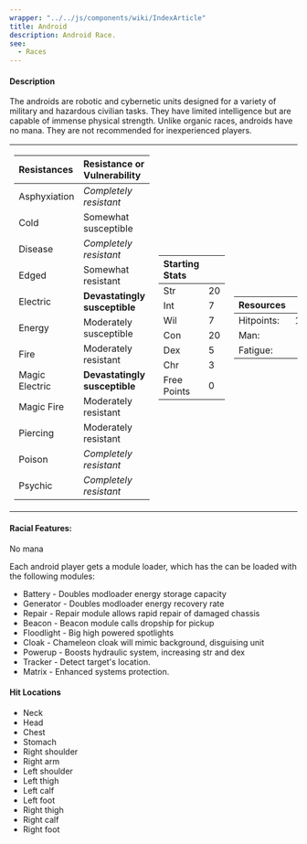 ```yaml
---
wrapper: "../../js/components/wiki/IndexArticle"
title: Android
description: Android Race.
see:
  - Races
---
```

#### Description
The androids are robotic and cybernetic units designed for a variety of military and hazardous civilian tasks.  They have limited intelligence but are capable of immense physical strength.  Unlike organic races, androids have no mana.  They are not recommended for inexperienced players.

<table>
<tr><td>

| Resistances    | Resistance or Vulnerability   |
| :------------- | :---------------------------- |
| Asphyxiation   | *Completely resistant*        |
| Cold           | Somewhat susceptible          |
| Disease        | *Completely resistant*        |
| Edged          | Somewhat resistant            |
| Electric       | **Devastatingly susceptible** |
| Energy         | Moderately susceptible        |
| Fire           | Moderately resistant          |
| Magic Electric | **Devastatingly susceptible** |
| Magic Fire     | Moderately resistant          |
| Piercing       | Moderately resistant          |
| Poison         | *Completely resistant*        |
| Psychic        | *Completely resistant*        |

</td><td>

| Starting Stats |      |
| :------------- | :--- |
| Str            |   20 |
| Int            |    7 |
| Wil            |    7 |
| Con            |   20 |
| Dex            |    5 |
| Chr            |    3 |
| Free Points    |    0 |

</td><td>

| Resources  |       |
| :--------- | :---: |
| Hitpoints: |   100 |
| Man:       |     0 |
| Fatigue:   |    61 |

</td><td></tr></table>

#### Racial Features:
No mana

Each android player gets a module loader, which has the can be loaded with the following modules:

* Battery    - Doubles modloader energy storage capacity<br>
* Generator  - Doubles modloader energy recovery rate<br>
* Repair     - Repair module allows rapid repair of damaged chassis<br>
* Beacon     - Beacon module calls dropship for pickup<br>
* Floodlight - Big high powered spotlights<br>
* Cloak      - Chameleon cloak will mimic background, disguising unit<br>
* Powerup    - Boosts hydraulic system, increasing str and dex<br>
* Tracker    - Detect target's location.<br>
* Matrix     - Enhanced systems protection.<br>

#### Hit Locations
* Neck
* Head
* Chest
* Stomach
* Right shoulder
* Right arm
* Left shoulder
* Left thigh
* Left calf
* Left foot
* Right thigh
* Right calf
* Right foot